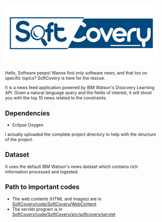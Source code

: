 ![Logo of SoftCovery](https://github.com/Pooventhiran/SoftCovery/blob/master/code/SoftCovery/WebContent/images/Softcovery.png)

Hello, Software peeps!
Wanna find only software news, and that too on specific topics? SoftCovery is here for the rescue.

It is a news feed application powered by IBM Watson's Disocvery Learning API. Given a natural language query and the fields of interest, it will shoot you with the top 10 news related to the constraints. 

## Dependencies
- Eclipse Oxygen

I actually uploaded the complete project directory to help with the structure of the project. 

## Dataset
It uses the default IBM Watson's news dataset which contains rich information processed and ingested.

## Path to important codes
- The web contents (HTML and images) are in [SoftCovery/code/SoftCovery/WebContent](https://github.com/Pooventhiran/SoftCovery/tree/master/code/SoftCovery/WebContent)
- The servlet program is in [SoftCovery/code/SoftCovery/src/softcovery/servlet](https://github.com/Pooventhiran/SoftCovery/tree/master/code/SoftCovery/src/softcovery/servlet)
